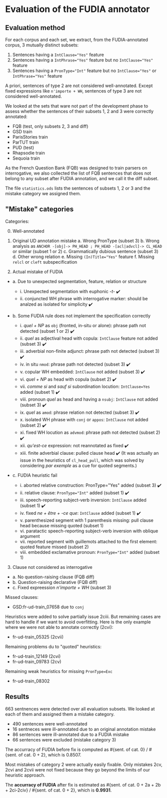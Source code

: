 # Evaluation of the FUDIA annotator

## Evaluation method

For each corpus and each set, we extract, from the FUDIA-annotated corpus, 3 mutually distinct subsets:
 1. Sentences having a `IntClause="Yes"` feature
 2. Sentences having a `IntPhrase="Yes"` feature but no `IntClause="Yes"` feature
 3. Sentences having a `PronType="Int"` feature but no `IntClause="Yes"` or `IntPhrase="Yes"` feature

A priori, sentences of type 2 are not considered well-annotated. Except fixed expressions like `n'importe + WH`, sentences of type 3 are not considered well-annotated.

We looked at the sets that ware not part of the development phase to assess whether the sentences of their subsets 1, 2 and 3 were correctly annotated:
 * FQB (test, only subsets 2, 3 and diff)
 * GSD train
 * ParisStories train
 * ParTUT train
 * PUD (test)
 * Rhapsodie train
 * Sequoia train

As the French Question Bank (FQB) was designed to train parsers on interrogative, we also collected the list of FQB sentences that does not belong to any subset after FUDIA annotation, and we call it the diff subset.

The file `statistics.ods` lists the sentences of subsets 1, 2 or 3 and the mistake category we assigned them.

## "Mistake" categories

Categories:

 0. Well-annotated

 1. Original UD annotation mistake
  a. Wrong PronType (subset 3)
  b. Wrong analysis as `ANCHOR -[obj]-> PH_HEAD ; PH_HEAD -[acl|advcl]-> CL_HEAD` or similar (subset 1 or 2)
  c. Grammatically dubious sentence (subset 3)
  d. Other wrong relation
  e. Missing `(In)Title="Yes"` feature
  f. Missing `relcl` or `cleft` subspecification

 2. Actual mistake of FUDIA
  - a. Due to unexpected segmentation, feature, relation or structure
    - i. Unexpected segmentation with euphonic *-t-* :heavy_check_mark:
    - ii. conjuncted WH phrase with interrogative marker: should be analzed as isolated for simplicity :heavy_check_mark:

  - b. Some FUDIA rule does not implement the specification correctly
    - i. *quel + NP* as `obj` (fronted, in-situ or alone): phrase path not detected (subset 1 or 2) :heavy_check_mark:
    - ii. *quel* as adjectival head with copula: `IntClause` feature not added (subset 3) :heavy_check_mark: 
    - iii. adverbial non-finite adjunct: phrase path not detected (subset 3) :heavy_check_mark:
    - iv. in situ `nmod`: phrase path not detected (subset 3) :heavy_check_mark:
    - v. copular WH embedded: `IntClause` not added (subset 3) :heavy_check_mark:
    - vi. *quel + NP* as head with copula (subset 2) :heavy_check_mark:
    - vii. *comme si* and *sauf si* subordination locution: `IntClause=Yes` added (subset 1) :heavy_check_mark:
    - viii. pronoun *quel* as head and having a `nsubj`: `IntClause` not added (subset 3) :heavy_check_mark:
    - ix. *quel* as `amod`: phrase relation not detected (subset 3) :heavy_check_mark:
    - x. isolated WH phrase with `conj` or `appos`: `IntClause` not added (subset 2) :heavy_check_mark:
    - xi. fixed WH locution as `advmod`: phrase path not detected (subset 2) :heavy_check_mark:
    - xii. *qu'est-ce* expression: not reannotated as fixed :heavy_check_mark:
    - xiii. finite adverbial clause: pulled clause head :heavy_check_mark: (It was actually an issue in the heuristics of `cl_head_pull`, which was solved by considering *par exemple* as a cue for quoted segments.)
   
  - c. FUDIA heuristic fail
    - i. aborted relative construction: PronType="Yes" added (subset 3) :heavy_check_mark:
    - ii. relative clause: `PronType="Int"` added (subset 1) :heavy_check_mark:
    - iii. speech-reporting subject-verb inversion: `IntClause` added (subset 1) :heavy_check_mark:
    - iv. fixed *ne + être + -ce que*: `IntClause` added (subset 1) :heavy_check_mark:
    - v. parenthesized segment with 1 parenthesis missing: pull clause head because missing quoted (subset 1)
    - vi. paratactic speech-reporting subject-verb inversion with oblique argument
    - vii. reported segment with guillemots attached to the first element: quoted feature missed (subset 2)
    - viii. embedded exclamative pronoun: `PronType="Int"` added (subset 1)

 3. Clause not considered as interrogative
  - a. No question-raising clause (FQB diff)
  - b. Question-raising declarative (FQB diff)
  - c. Fixed expreession *n'importe + WH* (subset 3)

Missed clauses:
 * GSD:fr-ud-train_07658 due to `conj`

Heuristics were added to solve partially issue 2ciii. But remaining cases are hard to handle if we want to avoid overfitting. Here is the only example where we were not able to annotate correctly (2cvi):
 * fr-ud-train_05325 (2cvii)

Remaining problems du to "quoted" heuristics:
 * fr-ud-train_12149 (2cvi)
 * fr-ud-train_09783 (2cv)

Remaining weak heuristics for missing `PronType=Exc`
 * fr-ud-train_08302

## Results

663 sentnences were detected over all evaluation subsets. We looked at each of them and assigned them a mistake category.
 * 490 sentences were well-annotated
 * 16 sentneces were ill-annotated due to an original annotation mistake
 * 86 sentences were ill-annotated due to a FUDIA mistake
 * 66 sentences were excluded (mistake category 3)

The accurracy of FUDIA before fix is computed as #{sent. of cat. 0} / #{sent. of cat. 0 + 2}, which is 0.8507.

Most mistakes of category 2 were actually easily fixable. Only mistakes 2cv, 2cvi and 2cvii were not fixed because they go beyond the limits of our heuristic approach.

The **accurracy of FUDIA** after fix is estimated as #{sent. of cat. 0 + 2a + 2b + 2ci-2civ} / #{sent. of cat. 0 + 2}, which is **0.9931**.